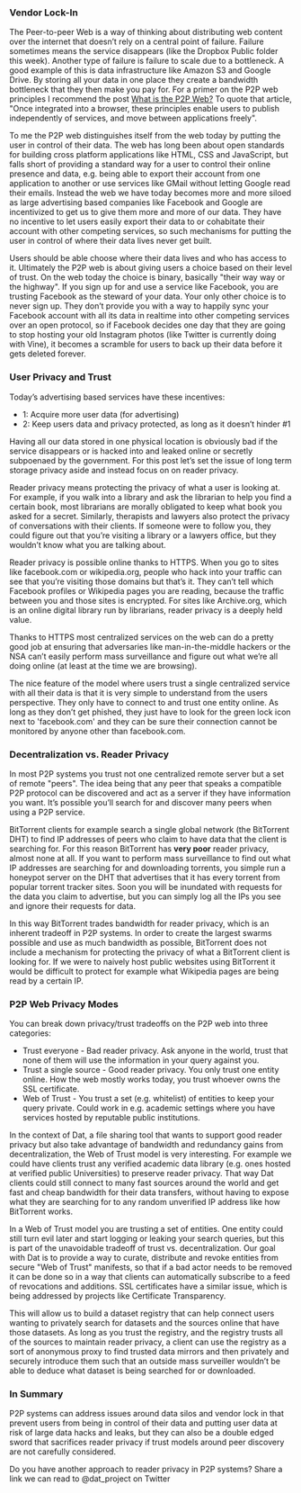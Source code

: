 ### Vendor Lock-In

The Peer-to-peer Web is a way of thinking about distributing web content over the internet that doesn’t rely on a central point of failure. Failure sometimes means the service disappears (like the Dropbox Public folder this week). Another type of failure is failure to scale due to a bottleneck. A good example of this is data infrastructure like Amazon S3 and Google Drive. By storing all your data in one place they create a bandwidth bottleneck that they then make you pay for. For a primer on the P2P web principles I recommend the post [What is the P2P Web?](http://pfrazee.github.io/blog/what-is-the-p2p-web) To quote that article, "Once integrated into a browser, these principles enable users to publish independently of services, and move between applications freely".

To me the P2P web distinguishes itself from the web today by putting the user in control of their data. The web has long been about open standards for building cross platform applications like HTML, CSS and JavaScript, but falls short of providing a standard way for a user to control their online presence and data, e.g. being able to export their account from one application to another or use services like GMail without letting Google read their emails. Instead the web we have today becomes more and more siloed as large advertising based companies like Facebook and Google are incentivized to get us to give them more and more of our data. They have no incentive to let users easily export their data to or cohabitate their account with other competing services, so such mechanisms for putting the user in control of where their data lives never get built.

Users should be able choose where their data lives and who has access to it. Ultimately the P2P web is about giving users a choice based on their level of trust. On the web today the choice is binary, basically "their way way or the highway". If you sign up for and use a service like Facebook, you are trusting Facebook as the steward of your data. Your only other choice is to never sign up. They don’t provide you with a way to happily sync your Facebook account with all its data in realtime into other competing services over an open protocol, so if Facebook decides one day that they are going to stop hosting your old Instagram photos (like Twitter is currently doing with Vine), it becomes a scramble for users to back up their data before it gets deleted forever.

### User Privacy and Trust

Today’s advertising based services have these incentives:

- 1: Acquire more user data (for advertising)
- 2: Keep users data and privacy protected, as long as it doesn’t hinder #1

Having all our data stored in one physical location is obviously bad if the service disappears or is hacked into and leaked online or secretly subpoenaed by the government. For this post let’s set the issue of long term storage privacy aside and instead focus on on reader privacy.

Reader privacy means protecting the privacy of what a user is looking at. For example, if you walk into a library and ask the librarian to help you find a certain book, most librarians are morally obligated to keep what book you asked for a secret. Similarly, therapists and lawyers also protect the privacy of conversations with their clients. If someone were to follow you, they could figure out that you’re visiting a library or a lawyers office, but they wouldn’t know what you are talking about.

Reader privacy is possible online thanks to HTTPS. When you go to sites like facebook.com or wikipedia.org, people who hack into your traffic can see that you’re visiting those domains but that’s it. They can’t tell which Facebook profiles or Wikipedia pages you are reading, because the traffic between you and those sites is encrypted. For sites like Archive.org, which is an online digital library run by librarians, reader privacy is a deeply held value.

Thanks to HTTPS most centralized services on the web can do a pretty good job at ensuring that adversaries like man-in-the-middle hackers or the NSA can’t easily perform mass surveillance and figure out what we’re all doing online (at least at the time we are browsing).

The nice feature of the model where users trust a single centralized service with all their data is that it is very simple to understand from the users perspective. They only have to connect to and trust one entity online. As long as they don’t get phished, they just have to look for the green lock icon next to 'facebook.com' and they can be sure their connection cannot be monitored by anyone other than facebook.com.

### Decentralization vs. Reader Privacy

In most P2P systems you trust not one centralized remote server but a set of remote "peers". The idea being that any peer that speaks a compatible P2P protocol can be discovered and act as a server if they have information you want. It’s possible you’ll search for and discover many peers when using a P2P service.

BitTorrent clients for example search a single global network (the BitTorrent DHT) to find IP addresses of peers who claim to have data that the client is searching for. For this reason BitTorrent has **very poor** reader privacy, almost none at all. If you want to perform mass surveillance to find out what IP addresses are searching for and downloading torrents, you simple run a honeypot server on the DHT that advertises that it has every torrent from popular torrent tracker sites. Soon you will be inundated with requests for the data you claim to advertise, but you can simply log all the IPs you see and ignore their requests for data.

In this way BitTorrent trades bandwidth for reader privacy, which is an inherent tradeoff in P2P systems. In order to create the largest swarms possible and use as much bandwidth as possible, BitTorrent does not include a mechanism for protecting the privacy of what a BitTorrent client is looking for. If we were to naively host public websites using BitTorrent it would be difficult to protect for example what Wikipedia pages are being read by a certain IP.

### P2P Web Privacy Modes

You can break down privacy/trust tradeoffs on the P2P web into three categories:

- Trust everyone - Bad reader privacy. Ask anyone in the world, trust that none of them will use the information in your query against you.
- Trust a single source - Good reader privacy. You only trust one entity online. How the web mostly works today, you trust whoever owns the SSL certificate.
- Web of Trust - You trust a set (e.g. whitelist) of entities to keep your query private. Could work in e.g. academic settings where you have services hosted by reputable public institutions.

In the context of Dat, a file sharing tool that wants to support good reader privacy but also take advantage of bandwidth and redundancy gains from decentralization, the Web of Trust model is very interesting. For example we could have clients trust any verified academic data library (e.g. ones hosted at verified public Universities) to preserve reader privacy. That way Dat clients could still connect to many fast sources around the world and get fast and cheap bandwidth for their data transfers, without having to expose what they are searching for to any random unverified IP address like how BitTorrent works.

In a Web of Trust model you are trusting a set of entities. One entity could still turn evil later and start logging or leaking your search queries, but this is part of the unavoidable tradeoff of trust vs. decentralization. Our goal with Dat is to provide a way to curate, distribute and revoke entities from secure "Web of Trust" manifests, so that if a bad actor needs to be removed it can be done so in a way that clients can automatically subscribe to a feed of revocations and additions. SSL certificates have a similar issue, which is being addressed by projects like Certificate Transparency.

This will allow us to build a dataset registry that can help connect users wanting to privately search for datasets and the sources online that have those datasets. As long as you trust the registry, and the registry trusts all of the sources to maintain reader privacy, a client can use the registry as a sort of anonymous proxy to find trusted data mirrors and then privately and securely introduce them such that an outside mass surveiller wouldn’t be able to deduce what dataset is being searched for or downloaded.

### In Summary

P2P systems can address issues around data silos and vendor lock in that prevent users from being in control of their data and putting user data at risk of large data hacks and leaks, but they can also be a double edged sword that sacrifices reader privacy if trust models around peer discovery are not carefully considered.

Do you have another approach to reader privacy in P2P systems? Share a link we can read to @dat_project on Twitter
